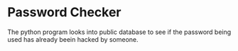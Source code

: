 # Password Checker

The python program looks into public database to see if the password being used has already beein hacked by someone.

